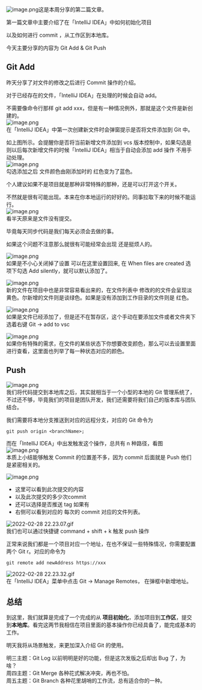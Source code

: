 ![image.png](./images/add-push-git-idea/8817cd2b0cf9d146bd5b5df70c606323.png)这是本周分享的第二篇文章。

第一篇文章中主要介绍了在「IntelliJ IDEA」中如何初始化项目

以及如何进行 commit ，从工作区到本地库。

今天主要分享的内容为 Git Add & Git Push

## Git Add

昨天分享了对文件的修改之后进行 Commit 操作的介绍。

对于已经存在的文件，「IntelliJ IDEA」在处理的时候会自动 add。

不需要像命令行那样 git add xxx，但是有一种情况例外，那就是这个文件是新创建的。<br />![image.png](./images/add-push-git-idea/6cca8a2ad17cfad8cc9dc77a6d5e2a0a.png)<br />在「IntelliJ IDEA」中第一次创建新文件时会弹窗提示是否将文件添加到 Git 中。

如上图所示。会提醒你是否将当前新增文件添加到 vcs 版本控制中，如果勾选是则以后每次新增文件的时候「IntelliJ IDEA」相当于自动会添加 add 操作 不用手动处理。<br />![image.png](./images/add-push-git-idea/1a3cd69b563d60c2599040f659e9f7a1.png)<br />勾选添加之后 文件颜色由刚添加时的 红色变为了蓝色。

个人建议如果不是项目就是那种非常特殊的那种，还是可以打开这个开关。

不然就是很有可能出现。本来在你本地运行的好好的。同事拉取下来的时候不能运行。<br />![image.png](./images/add-push-git-idea/8a874dbd8bf99e90f45c92f85898dae7.png)<br />看半天原来是文件没有提交。

毕竟每天同步代码是我们每天必须会去做的事。

如果这个问题不注意那么就很有可能经常会出现 还是挺烦人的。

![image.png](./images/add-push-git-idea/8fb397315e77f85915347fbac6973aa2.png)<br />如果是不小心关闭掉了设置 可以在这里设置回来, 在 When files are created 选项下勾选 Add silently，就可以默认添加了。

![image.png](./images/add-push-git-idea/746fa182e8cce09ec3dda6d301c16f45.png)<br />新的文件在项目中也是非常容易看出来的，在文件列表中 修改的的文件会呈现淡黄色。尔新增的文件则是谈绿色。如果是没有添加到工作目录的文件则是 红色。



![image.png](./images/add-push-git-idea/90ad5383cf8003fc15b4c52d7d9e4839.png)<br />如果是文件已经添加了，但是还不在暂存区，这个手动在要添加文件或者文件夹下选着右键 Git -> add to vsc

![image.png](./images/add-push-git-idea/844417515d447ac933b0c5a81e664ff9.png)<br />如果你有特殊的需求，在文件的某些状态下你想要改变颜色，那么可以去设置里面进行查看，这里面也列举了每一种状态对应的颜色。

## Push
![image.png](./images/add-push-git-idea/581fff8c392bbd445e1425633d53af68.png)<br />我们将代码提交到本地库之后，其实就相当于一个小型的本地的 Git 管理系统了，不过还不够，毕竟我们的项目是团队开发，我们还需要将我们自己的版本库与团队结合。

我们需要将本地分支推送到对应的远程分支，对应的 Git 命令为
```shell
git push origin <branchName>;
```


而在「IntelliJ IDEA」中出发触发这个操作，总共有 n 种路径，看图<br />![image.png](./images/add-push-git-idea/263a37ad9d35ee2a475cd7ccda002062.png)<br />本质上小结能够触发 Commit 的位置差不多，因为 commit 后面就是 Push 他们是紧密相关的。

![image.png](./images/add-push-git-idea/527832638e974b31ea33f83b95258f5f.png)

- 这里可以看到此次提交的内容
- 以及此次提交的多少次commit
- 还可以选择是否推送 tag  如果有
- 右侧可以看到对应的 每次的 commit 对应的文件列表。


![2022-02-28 22.23.07.gif](./images/add-push-git-idea/9d98e600ce43cee139fdb71146c74631.23.07.gif)<br />我们也可以通过快捷键 command + shift + k 触发 push 操作



正常来说我们都是一个项目对应一个地址，在也不保证一些特殊情况，你需要配置两个 Git r。对应的命令为 
```shell
git remote add newAddress https://xxx
```

![2022-02-28 22.23.32.gif](./images/add-push-git-idea/1bb4a16df628b6e9017c0be0f3194d23.23.32.gif)<br />在「IntelliJ IDEA」菜单中点击 Git -> Manage Remotes， 在弹框中新增地址。

## 总结
到这里，我们就算是完成了一个完成的从 **项目初始化**，添加项目到**工作区**，提交到**本地库**。看完这两节我相信在项目里面的基本操作你已经具备了，能完成基本的工作。

明天我将从场景触发，来更加深入介绍 Git 的使用。

明三主题：Git Log 以前明明是好的功能，但是这次发版之后却出 Bug 了，为啥？<br />周四主题：Git Merge 各种花式解决冲突，再也不怕。<br />周五主题：Git Branch 各种花里胡哨的工作流，总有适合你的一种。